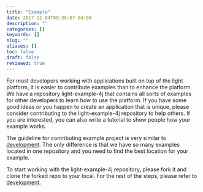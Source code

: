 ```yaml
---
title: "Example"
date: 2017-11-04T09:35:07-04:00
description: ""
categories: []
keywords: []
slug: ""
aliases: []
toc: false
draft: false
reviewed: true
---
```


For most developers working with applications built on top of the light platform, it is easier to contribute examples than to enhance the platform. We have a repository light-example-4j that contains all sorts of examples for other developers to learn how to use the platform. If you have some good ideas or you happen to create an application that is unique, please consider contributing to the light-example-4j repository to help others. If you are interested, you can also write a tutorial to show people how your example works. 

The guideline for contributing example project is very similar to [development][]. The only difference is that we have so many examples located in one repository and you need to find the best location for your example. 

To start working with the light-example-4j repository, please fork it and clone the forked repo to your local. For the rest of the steps, please refer to [development][].

[development]: /contribute/development/

